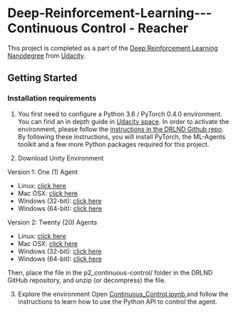 # Deep-Reinforcement-Learning---Continuous Control - Reacher

This project is completed as a part of the [Deep Reinforcement Learning Nanodegree](https://www.udacity.com/course/deep-reinforcement-learning-nanodegree--nd893 "Google's Homepage") from [Udacity](https://www.udacity.com/). 

## Getting Started 
### Installation requirements

1. You first need to configure a Python 3.6 / PyTorch 0.4.0 environment. You can find an in depth guide in [Udacity space](https://github.com/udacity/deep-reinforcement-learning#dependencies). In order to activate the environment, please follow the [instructions in the DRLND Github repo](https://github.com/udacity/deep-reinforcement-learning#dependencies). By following these instructions, you will install PyTorch, the ML-Agents toolkit and a few more Python packages required for this project. 

2. Download Unity Environment 

Version 1: One (1) Agent
* Linux: [click here](https://s3-us-west-1.amazonaws.com/udacity-drlnd/P2/Reacher/one_agent/Reacher_Linux.zip)
* Mac OSX: [click here](https://s3-us-west-1.amazonaws.com/udacity-drlnd/P2/Reacher/one_agent/Reacher.app.zip)
* Windows (32-bit): [click here](https://s3-us-west-1.amazonaws.com/udacity-drlnd/P2/Reacher/one_agent/Reacher_Windows_x86.zip)
* Windows (64-bit): [click here](https://s3-us-west-1.amazonaws.com/udacity-drlnd/P2/Reacher/one_agent/Reacher_Windows_x86_64.zip)

Version 2: Twenty (20) Agents
* Linux: [click here](https://s3-us-west-1.amazonaws.com/udacity-drlnd/P2/Reacher/Reacher_Linux.zip)
* Mac OSX: [click here](https://s3-us-west-1.amazonaws.com/udacity-drlnd/P2/Reacher/Reacher.app.zip)
* Windows (32-bit): [click here](https://s3-us-west-1.amazonaws.com/udacity-drlnd/P2/Reacher/Reacher_Windows_x86.zip)
* Windows (64-bit): [click here](https://s3-us-west-1.amazonaws.com/udacity-drlnd/P2/Reacher/Reacher_Windows_x86_64.zip)

Then, place the file in the p2_continuous-control/ folder in the DRLND GitHub repository, and unzip (or decompress) the file.


3. Explore the environment
Open [Continuous_Control.ipynb ](https://github.com/udacity/deep-reinforcement-learning/blob/master/p2_continuous_control) and follow the instructions to learn how to use the Python API to control the agent. 
